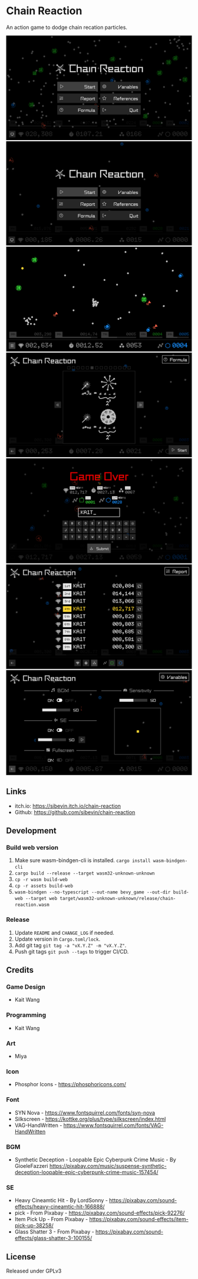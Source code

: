 # Chain Reaction

An action game to dodge chain recation particles.

![Main Menu](https://raw.githubusercontent.com/sibevin/chain-reaction/main/screenshots/cr_01.png)
![Gameplay](https://raw.githubusercontent.com/sibevin/chain-reaction/main/screenshots/cr_07.gif)
![Gameplay](https://raw.githubusercontent.com/sibevin/chain-reaction/main/screenshots/cr_02.png)
![Help](https://raw.githubusercontent.com/sibevin/chain-reaction/main/screenshots/cr_05.png)
![Game Over](https://raw.githubusercontent.com/sibevin/chain-reaction/main/screenshots/cr_03.png)
![Leaderboard](https://raw.githubusercontent.com/sibevin/chain-reaction/main/screenshots/cr_04.png)
![Settings](https://raw.githubusercontent.com/sibevin/chain-reaction/main/screenshots/cr_06.png)

## Links

- itch.io: https://sibevin.itch.io/chain-reaction
- Github: https://github.com/sibevin/chain-reaction

## Development

### Build web version

1. Make sure wasm-bindgen-cli is installed. `cargo install wasm-bindgen-cli`
2. `cargo build --release --target wasm32-unknown-unknown`
3. `cp -r wasm build-web`
4. `cp -r assets build-web`
5. `wasm-bindgen --no-typescript --out-name bevy_game --out-dir build-web --target web target/wasm32-unknown-unknown/release/chain-reaction.wasm`

### Release

1. Update `README` and `CHANGE_LOG` if needed.
2. Update version in `Cargo.toml/lock`.
3. Add git tag `git tag -a "vX.Y.Z" -m "vX.Y.Z"`.
4. Push git tags `git push --tags` to trigger CI/CD.

## Credits

### Game Design

- Kait Wang

### Programming

- Kait Wang

### Art

- Miya

### Icon

- Phosphor Icons - https://phosphoricons.com/

### Font

- SYN Nova - https://www.fontsquirrel.com/fonts/syn-nova
- Silkscreen - https://kottke.org/plus/type/silkscreen/index.html
- VAG-HandWritten - https://www.fontsquirrel.com/fonts/VAG-HandWritten

### BGM

- Synthetic Deception - Loopable Epic Cyberpunk Crime Music - By GioeleFazzeri
  https://pixabay.com/music/suspense-synthetic-deception-loopable-epic-cyberpunk-crime-music-157454/

### SE

- Heavy Cineamtic Hit - By LordSonny - https://pixabay.com/sound-effects/heavy-cineamtic-hit-166888/
- pick - From Pixabay - https://pixabay.com/sound-effects/pick-92276/
- Item Pick Up - From Pixabay - https://pixabay.com/sound-effects/item-pick-up-38258/
- Glass Shatter 3 - From Pixabay - https://pixabay.com/sound-effects/glass-shatter-3-100155/

## License

Released under GPLv3
